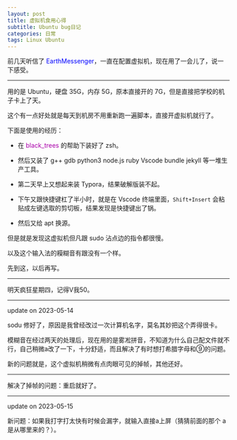 ```yaml
---
layout: post
title: 虚拟机食用心得
subtitle: Ubuntu bug日记
categories: 日常
tags: Linux Ubuntu
---
```


前几天听信了 <span style="color:#00f">EarthMessenger</span>，一直在配置虚拟机，现在用了一会儿了，说一下感受。

---

用的是 Ubuntu，硬盘 35G，内存 5G，原本直接开的 7G，但是直接把学校的机子卡上了天。

这个有一点好处就是每天到机房不用重新跑一遍脚本，直接开虚拟机就行了。

下面是使用的经历：

- 在 <span style="color:#AA00AA"  >black_trees</span> 的帮助下装好了 zsh。

- 然后又装了 g++ gdb python3 node.js ruby Vscode bundle jekyll 等一堆生产工具。

- 第二天早上又想起来装 Typora，结果破解版装不起。

- 下午又跟快捷键杠了半小时，就是在 Vscode 终端里面，`Shift+Insert` 会粘贴成左键选取的剪切板，结果发现是快捷键出了锅。

- 然后又给 apt 换源。

但是就是发现这虚拟机但凡跟 sudo 沾点边的指令都很慢。

以及这个输入法的糢糊音有跟没有一个样。

先到这，以后再写。

---

明天疯狂星期四，记得V我50。

---

update on 2023-05-14

sodu 修好了，原因是我曾经改过一次计算机名字，莫名其妙把这个弄得很卡。

模糊音在经过两天的处理后，现在用的是雾凇拼音，不知道为什么自己配文件就不行，自己稍微a改了一下，十分舒适，而且解决了有时想打希腊字母和⑨的问题。

新的问题就是，这个虚拟机稍微有点肉眼可见的掉帧，其他还好。

---

解决了掉帧的问题：重启就好了。

---

update on 2023-05-15

新问题：如果我打字打太快有时候会漏字，就输入直接a上屏（猜猜前面的那个 a 是从哪里来的？）。